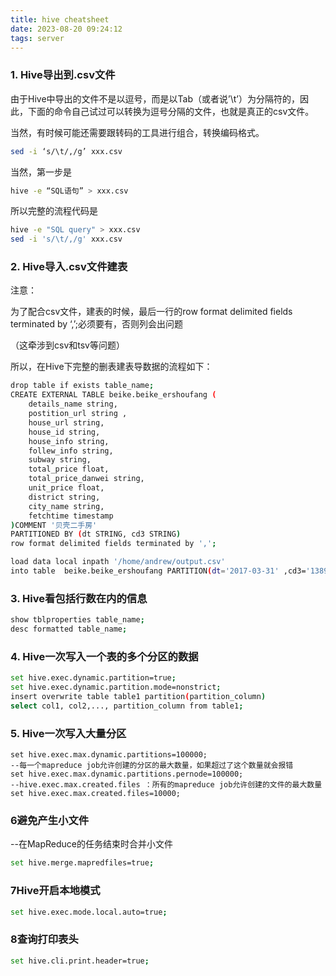 ```yaml
---
title: hive cheatsheet
date: 2023-08-20 09:24:12
tags: server
---
```


### 1. Hive导出到.csv文件
由于Hive中导出的文件不是以逗号，而是以Tab（或者说’\t’）为分隔符的，因此，下面的命令自己试过可以转换为逗号分隔的文件，也就是真正的csv文件。

当然，有时候可能还需要跟转码的工具进行组合，转换编码格式。
```bash
sed -i ‘s/\t/,/g’ xxx.csv
``````
当然，第一步是
```bash
hive -e “SQL语句” > xxx.csv
```
所以完整的流程代码是

```bash
hive -e "SQL query" > xxx.csv
sed -i 's/\t/,/g' xxx.csv
```
### 2. Hive导入.csv文件建表
注意：

为了配合csv文件，建表的时候，最后一行的row format delimited fields terminated by ‘,’;必须要有，否则列会出问题

（这牵涉到csv和tsv等问题）

所以，在Hive下完整的删表建表导数据的流程如下：

```bash
drop table if exists table_name;
CREATE EXTERNAL TABLE beike.beike_ershoufang (
    details_name string,
    postition_url string ,
    house_url string,
    house_id string,
    house_info string,
    follew_info string,
    subway string,
    total_price float,
    total_price_danwei string,
    unit_price float,
    district string,
    city_name string,
    fetchtime timestamp
)COMMENT '贝壳二手房'
PARTITIONED BY (dt STRING, cd3 STRING)
row format delimited fields terminated by ',';

load data local inpath '/home/andrew/output.csv' 
into table  beike.beike_ershoufang PARTITION(dt='2017-03-31' ,cd3='1389');;
```

### 3. Hive看包括行数在内的信息
```bash
show tblproperties table_name;
desc formatted table_name;
```
### 4. Hive一次写入一个表的多个分区的数据
```bash
set hive.exec.dynamic.partition=true;
set hive.exec.dynamic.partition.mode=nonstrict;
insert overwrite table table1 partition(partition_column)
select col1, col2,..., partition_column from table1;
```
### 5. Hive一次写入大量分区
```
set hive.exec.max.dynamic.partitions=100000;
--每一个mapreduce job允许创建的分区的最大数量，如果超过了这个数量就会报错
set hive.exec.max.dynamic.partitions.pernode=100000;
--hive.exec.max.created.files ：所有的mapreduce job允许创建的文件的最大数量
set hive.exec.max.created.files=10000;
```
### 6避免产生小文件

--在MapReduce的任务结束时合并小文件
```bash
set hive.merge.mapredfiles=true;
```
### 7Hive开启本地模式
```bash
set hive.exec.mode.local.auto=true;
```
### 8查询打印表头
```bash
set hive.cli.print.header=true;
```